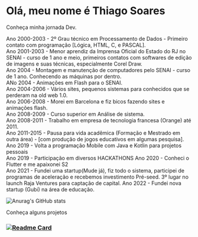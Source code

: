 # Olá, meu nome é Thiago Soares

Conheça minha jornada Dev.

Ano 2000-2003 - 2º Grau técnico em Processamento de Dados - Primeiro contato com programação [Lógica, HTML, C, e PASCAL].<br>
Ano 2001-2003 - Menor aprendiz da Imprensa Oficial do Estado do RJ no SENAI - curso de 1 ano e meio, primeiros contatos com softwares de edição de imagens e suas técnicas, especialmente Corel Draw. <br>
Ano 2004 - Montagem e manutenção de computadores pelo SENAI - curso de 1 ano. Conhecendo as máquinas por dentro.<br>
ANo 2004 - Animações em Flash para o SENAI.<br>
Ano 2004-2006 - Vários sites, pequenos sistemas para conhecidos que se perderam na old web 1.0.<br>
Ano 2006-2008 - Morei em Barcelona e fiz bicos fazendo sites e animações flash.<br>
Ano 2008-2009 - Curso superior em Análise de sistema.<br>
Ano 2008-2011 - Trabalho em empresa de tecnologia francesa (Orange) até 2011. <br>
Ano 2011-2015 - Pausa para vida acadêmica (Formação e Mestrado em outra área) - [com produção de jogos educativos em algumas pesquisa]. <br>
Ano 2019 - Volta a programação Mobile com Java e Kotlin para projetos pessoais <br>
Ano 2019 - Participação em diversos HACKATHONS
Ano 2020 - Conheci o Flutter e me apaixonei S2 <br>
Ano 2021 - Fundei uma startup(Mude já), fiz todo o sistema, participei de programas de aceleração e recebemos investimento Pré-seed. 3º lugar no launch Raja Ventures para captação de capital.
Ano 2022 - Fundei nova startup (Gubi) na área de educação.


![Anurag's GitHub stats](https://github-readme-stats.vercel.app/api?username=thiagosoaress2&hide=contribs,prs&show_icons=true&)

Conheça alguns projetos <h3>
[![Readme Card](https://github-readme-stats.vercel.app/api/pin/?username=thiagosoaress2&repo=fareja)](https://github.com/anuraghazra/fareja)
